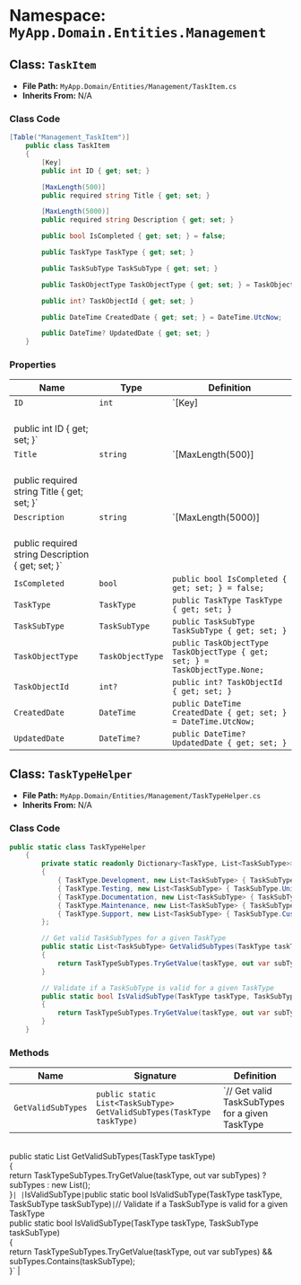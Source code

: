 # Namespace: `MyApp.Domain.Entities.Management`

## Class: `TaskItem`

- **File Path:** `MyApp.Domain/Entities/Management/TaskItem.cs`
- **Inherits From:** N/A

### Class Code

```csharp
[Table("Management_TaskItem")]
    public class TaskItem
    {
        [Key]
        public int ID { get; set; }

        [MaxLength(500)]
        public required string Title { get; set; }

        [MaxLength(5000)]
        public required string Description { get; set; }

        public bool IsCompleted { get; set; } = false;

        public TaskType TaskType { get; set; }

        public TaskSubType TaskSubType { get; set; }

        public TaskObjectType TaskObjectType { get; set; } = TaskObjectType.None;

        public int? TaskObjectId { get; set; }

        public DateTime CreatedDate { get; set; } = DateTime.UtcNow;

        public DateTime? UpdatedDate { get; set; }
    }
```

### Properties

| Name | Type | Definition |
|------|------|-------------|
| `ID` | `int` | `[Key]<br>        public int ID { get; set; }` |
| `Title` | `string` | `[MaxLength(500)]<br>        public required string Title { get; set; }` |
| `Description` | `string` | `[MaxLength(5000)]<br>        public required string Description { get; set; }` |
| `IsCompleted` | `bool` | `public bool IsCompleted { get; set; } = false;` |
| `TaskType` | `TaskType` | `public TaskType TaskType { get; set; }` |
| `TaskSubType` | `TaskSubType` | `public TaskSubType TaskSubType { get; set; }` |
| `TaskObjectType` | `TaskObjectType` | `public TaskObjectType TaskObjectType { get; set; } = TaskObjectType.None;` |
| `TaskObjectId` | `int?` | `public int? TaskObjectId { get; set; }` |
| `CreatedDate` | `DateTime` | `public DateTime CreatedDate { get; set; } = DateTime.UtcNow;` |
| `UpdatedDate` | `DateTime?` | `public DateTime? UpdatedDate { get; set; }` |

## Class: `TaskTypeHelper`

- **File Path:** `MyApp.Domain/Entities/Management/TaskTypeHelper.cs`
- **Inherits From:** N/A

### Class Code

```csharp
public static class TaskTypeHelper
    {
        private static readonly Dictionary<TaskType, List<TaskSubType>> TaskTypeSubTypes = new()
        {
            { TaskType.Development, new List<TaskSubType> { TaskSubType.Backend, TaskSubType.Frontend, TaskSubType.Database } },
            { TaskType.Testing, new List<TaskSubType> { TaskSubType.UnitTesting, TaskSubType.IntegrationTesting, TaskSubType.SystemTesting } },
            { TaskType.Documentation, new List<TaskSubType> { TaskSubType.UserManual, TaskSubType.TechnicalSpecification, TaskSubType.APIReference } },
            { TaskType.Maintenance, new List<TaskSubType> { TaskSubType.BugFix, TaskSubType.PerformanceOptimization } },
            { TaskType.Support, new List<TaskSubType> { TaskSubType.CustomerSupport, TaskSubType.TechnicalSupport } }
        };

        // Get valid TaskSubTypes for a given TaskType
        public static List<TaskSubType> GetValidSubTypes(TaskType taskType)
        {
            return TaskTypeSubTypes.TryGetValue(taskType, out var subTypes) ? subTypes : new List<TaskSubType>();
        }

        // Validate if a TaskSubType is valid for a given TaskType
        public static bool IsValidSubType(TaskType taskType, TaskSubType taskSubType)
        {
            return TaskTypeSubTypes.TryGetValue(taskType, out var subTypes) && subTypes.Contains(taskSubType);
        }
    }
```

### Methods

| Name | Signature | Definition |
|------|-----------|-------------|
| `GetValidSubTypes` | `public static List<TaskSubType> GetValidSubTypes(TaskType taskType)` | `// Get valid TaskSubTypes for a given TaskType<br>        public static List<TaskSubType> GetValidSubTypes(TaskType taskType)<br>        {<br>            return TaskTypeSubTypes.TryGetValue(taskType, out var subTypes) ? subTypes : new List<TaskSubType>();<br>        }` |
| `IsValidSubType` | `public static bool IsValidSubType(TaskType taskType, TaskSubType taskSubType)` | `// Validate if a TaskSubType is valid for a given TaskType<br>        public static bool IsValidSubType(TaskType taskType, TaskSubType taskSubType)<br>        {<br>            return TaskTypeSubTypes.TryGetValue(taskType, out var subTypes) && subTypes.Contains(taskSubType);<br>        }` |

